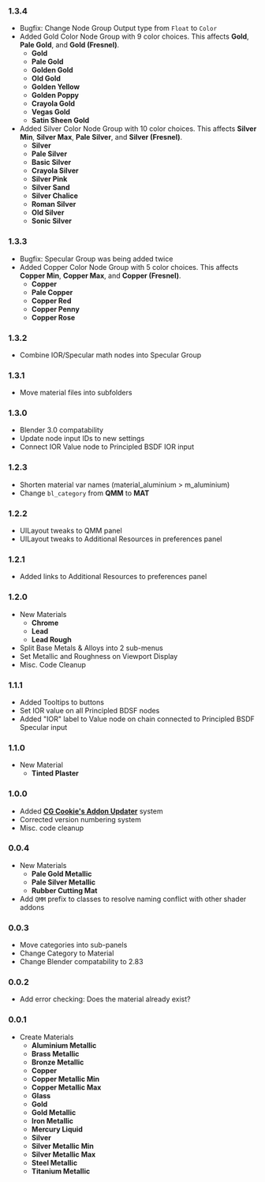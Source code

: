 ### 1.3.4 <!-- 1/02/22 -->
- Bugfix: Change Node Group Output type from `Float` to `Color`
- Added Gold Color Node Group with 9 color choices. This affects **Gold**, **Pale Gold**, and **Gold (Fresnel)**. <!-- https://en.wikipedia.org/wiki/Gold_(color) -->
  - **Gold** <!-- #D4AF37 -->
  - **Pale Gold** <!-- #FFE39D -->
  - **Golden Gold** <!-- #FFD700 -->
  - **Old Gold** <!-- #CFB53B -->
  - **Golden Yellow** <!-- #FFDF00 -->
  - **Golden Poppy** <!-- #FCC200 -->
  - **Crayola Gold** <!-- #E6BE8A -->
  - **Vegas Gold** <!-- #C5B358 -->
  - **Satin Sheen Gold** <!-- #CBA135 -->
- Added Silver Color Node Group with 10 color choices. This affects **Silver Min**, **Silver Max**, **Pale Silver**, and **Silver (Fresnel)**. <!-- https://en.wikipedia.org/wiki/Silver_(color) -->
  - **Silver** <!--#AAA9AD -->
  - **Pale Silver** <!--#FCFAF5 -->
  - **Basic Silver** <!--#C0C0C0 -->
  - **Crayola Silver** <!--#C9C0BB -->
  - **Silver Pink** <!--C4AEAD -->
  - **Silver Sand** <!--#BFC1C2 -->
  - **Silver Chalice** <!--#ACACAC -->
  - **Roman Silver** <!--#838996 -->
  - **Old Silver** <!--#848482 -->
  - **Sonic Silver** <!--#757575 -->

### 1.3.3 <!-- 12/30/21 -->
- Bugfix: Specular Group was being added twice
- Added Copper Color Node Group with 5 color choices. This affects **Copper Min**, **Copper Max**, and **Copper (Fresnel)**. <!-- https://en.wikipedia.org/wiki/Copper_(color) -->
	- **Copper** <!-- #B87333 -->
	- **Pale Copper** <!-- #DA8A67 -->
	- **Copper Red** <!-- #CB6D51 -->
	- **Copper Penny** <!-- #AD6F69 -->
	- **Copper Rose** <!-- #996666 -->

### 1.3.2 <!-- 12/29/21 -->
- Combine IOR/Specular math nodes into Specular Group

### 1.3.1 <!-- 12/21/21 -->
- Move material files into subfolders

### 1.3.0 <!-- 12/15/21 -->
- Blender 3.0 compatability
- Update node input IDs to new settings
- Connect IOR Value node to Principled BSDF IOR input

### 1.2.3 <!-- 12/15/21 -->
- Shorten material var names (material_aluminium > m_aluminium)
- Change `bl_category` from **QMM** to **MAT**

### 1.2.2 <!-- 8/12/21 -->
- UILayout tweaks to QMM panel
- UILayout tweaks to Additional Resources in preferences panel

### 1.2.1 <!-- 7/24/21 -->
- Added links to Additional Resources to preferences panel

### 1.2.0 <!-- 7/14/21 -->
- New Materials
	- **Chrome**
	- **Lead**
	- **Lead Rough**
- Split Base Metals & Alloys into 2 sub-menus
- Set Metallic and Roughness on Viewport Display
- Misc. Code Cleanup

### 1.1.1 <!-- 7/8/21 -->
- Added Tooltips to buttons
- Set IOR value on all Principled BDSF nodes
- Added "IOR" label to Value node on chain connected to Principled BSDF Specular input

### 1.1.0 <!-- 6/17/21 -->
- New Material
	- **Tinted Plaster**

### 1.0.0
- Added [**CG Cookie's Addon Updater**](https://github.com/CGCookie/blender-addon-updater) system
- Corrected version numbering system
- Misc. code cleanup

### 0.0.4 <!-- 3/22/21 -->
- New Materials
	- **Pale Gold Metallic**
	- **Pale Silver Metallic**
	- **Rubber Cutting Mat**
- Add ``QMM`` prefix to classes to resolve naming conflict with other shader addons

### 0.0.3 <!-- 3/21/21 -->
- Move categories into sub-panels
- Change Category to Material
- Change Blender compatability to 2.83

### 0.0.2 <!-- 3/10/21 -->
- Add error checking: Does the material already exist?

### 0.0.1 <!-- 3/9/21 -->
- Create Materials
	- **Aluminium Metallic**
	- **Brass Metallic**
	- **Bronze Metallic**
	- **Copper**
	- **Copper Metallic Min**
	- **Copper Metallic Max**
	- **Glass**
	- **Gold**
	- **Gold Metallic**
	- **Iron Metallic**
	- **Mercury Liquid**
	- **Silver**
	- **Silver Metallic Min**
	- **Silver Metallic Max**
	- **Steel Metallic**
	- **Titanium Metallic**
